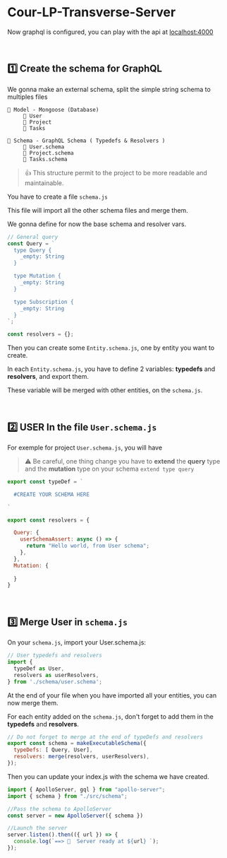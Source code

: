 # Cour-LP-Transverse-Server

Now graphql is configured, you can play with the api at [localhost:4000](localhost:4000)

<p>&nbsp;</p>

## 1️⃣ Create the schema for GraphQL

We gonna make an external schema, split the simple string schema to multiples files

```
📁 Model - Mongoose (Database)
     📃 User
     📃 Project
     📃 Tasks
     
📁 Schema - GraphQL Schema ( Typedefs & Resolvers )
     📃 User.schema
     📃 Project.schema
     📃 Tasks.schema
```

> 👍 This structure permit to the project to be more readable and maintainable.

You have to create a file `schema.js`

This file will import all the other schema files and merge them.

We gonna define for now the base schema and resolver vars.

```js 
// General query
const Query = `
  type Query {
    _empty: String
  }

  type Mutation {
    _empty: String
  }

  type Subscription {
    _empty: String
  }
`;

const resolvers = {};

```

Then you can create some `Entity.schema.js`, one by entity you want to create.

In each `Entity.schema.js`, you have to define 2 variables: **typedefs** and **resolvers**, and export them.

These variable will be merged with other entities, on the `schema.js`.  

<p>&nbsp;</p>

## 2️⃣ USER In the file `User.schema.js`

For exemple for project `User.schema.js`, you will have

> ⚠️ Be careful, one thing change you have to **extend** the **query** type and the **mutation** type on your schema
> `extend type query `

``` js
export const typeDef = `

  #CREATE YOUR SCHEMA HERE

`

export const resolvers = {

  Query: {
    userSchemaAssert: async () => {
      return "Hello world, from User schema";
    },
  },
  Mutation: {
    
  }
}

```
  
<p>&nbsp;</p>

## 3️⃣ Merge User in `schema.js`

On your `schema.js`, import your User.schema.js:

``` js
// User typedefs and resolvers
import {
  typeDef as User,
  resolvers as userResolvers,
} from './schema/user.schema';

```

At the end of your file when you have imported all your entities, you can now merge them.

For each entity added on the `schema.js`, don't forget to add them in the **typedefs** and **resolvers**.

```js
// Do not forget to merge at the end of typeDefs and resolvers
export const schema = makeExecutableSchema({
  typeDefs: [ Query, User],
  resolvers: merge(resolvers, userResolvers),
});

```

Then you can update your index.js with the schema we have created.
``` js
import { ApolloServer, gql } from "apollo-server";
import { schema } from "./src/schema";

//Pass the schema to ApolloServer
const server = new ApolloServer({ schema })

//Launch the server
server.listen().then(({ url }) => {
  console.log(`==> 🚀  Server ready at ${url} `);
});
```
  
